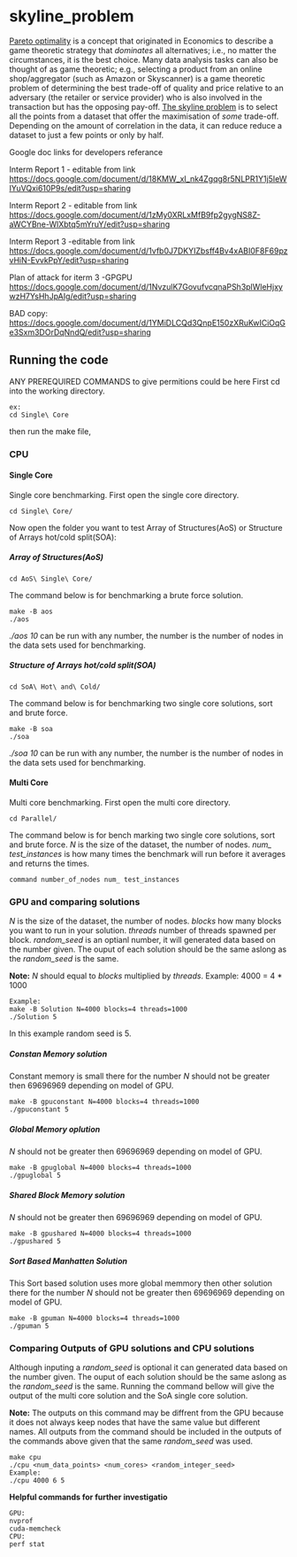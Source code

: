 # skyline_problem
[Pareto optimality](https://en.wikipedia.org/wiki/Pareto_efficiency) is a concept that originated in Economics to describe a game theoretic strategy that *dominates* all alternatives; i.e., no matter the circumstances, it is the best choice. Many data analysis tasks can also be thought of as game theoretic; e.g., selecting a product from an online shop/aggregator (such as Amazon or Skyscanner) is a game theoretic problem of determining the best trade-off of quality and price relative to an adversary (the retailer or service provider) who is also involved in the transaction but has the opposing pay-off. [The skyline problem](http://delab.csd.auth.gr/papers/IISA2015tpm.pdf) is to select all the points from a dataset that offer the maximisation of *some* trade-off. Depending on the amount of correlation in the data, it can reduce reduce a dataset to just a few points or only by half.

Google doc links for developers referance

Interm Report 1 - editable from link
https://docs.google.com/document/d/18KMW_xI_nk4Zgqg8r5NLPR1Y1j5IeWIYuVQxi610P9s/edit?usp=sharing

Interm Report 2 - editable from link
https://docs.google.com/document/d/1zMy0XRLxMfB9fp2gygNS8Z-aWCYBne-WlXbtq5mYruY/edit?usp=sharing

Interm Report 3 -editable from link
https://docs.google.com/document/d/1vfb0J7DKYIZbsff4Bv4xABI0F8F69pzvHiN-EvvkPpY/edit?usp=sharing

Plan of attack for iterm 3 -GPGPU
https://docs.google.com/document/d/1NvzulK7GovufvcqnaPSh3plWleHjxywzH7YsHhJpAIg/edit?usp=sharing

BAD copy:
https://docs.google.com/document/d/1YMiDLCQd3QnpE150zXRuKwICiOqGe3Sxm3DOrDqNndQ/edit?usp=sharing


## Running the code 
ANY PREREQUIRED COMMANDS to give permitions could be here
First cd into the working directory.
```
ex:
cd Single\ Core
```
then run the make file,

### CPU 
#### Single Core
Single core benchmarking. First open the single core directory.
```
cd Single\ Core/
```
Now open the folder you want to test Array of Structures(AoS) or Structure of Arrays hot/cold split(SOA):
##### Array of Structures(AoS)
```
cd AoS\ Single\ Core/
```
The command below is for benchmarking a brute force solution.
```
make -B aos  
./aos 
 ```
 *./aos 10* can be run with any number, the number is the number of nodes in the data sets used for benchmarking.
##### Structure of Arrays hot/cold split(SOA) 
```
cd SoA\ Hot\ and\ Cold/
```
The command below is for benchmarking two single core solutions, sort and brute force.
```
make -B soa  
./soa 
 ```
 *./soa 10* can be run with any number, the number is the number of nodes in the data sets used for benchmarking.
#### Multi Core
Multi core benchmarking. First open the multi core directory.
```
cd Parallel/
 ```
The command below is for bench marking two single core solutions, sort and brute force. 
*N* is the size of the dataset, the number of nodes.
*num_ test_instances* is how many times the benchmark will run before it averages and returns the times. 
```
command number_of_nodes num_ test_instances
 ```
 ### GPU and comparing solutions  
 *N* is the size of the dataset, the number of nodes.
 *blocks* how many blocks you want to run in your solution.
 *threads* number of threads spawned per block.
 *random_seed* is an optianl number, it will generated data based on the number given. The ouput of each solution should be the same aslong as the *random_seed* is the same. 
 
 **Note:**  *N* should equal to *blocks* multiplied by *threads*. Example: 4000 = 4 \* 1000 
 ```
 Example:
 make -B Solution N=4000 blocks=4 threads=1000
 ./Solution 5
 ```
 In this example random seed is 5.
 ##### Constan Memory solution 
Constant memory is small there for the number *N* should not be greater then 69696969 depending on model of GPU.
 ```
 make -B gpuconstant N=4000 blocks=4 threads=1000
 ./gpuconstant 5
 
 ```
 ##### Global Memory oplution
 *N* should not be greater then 69696969 depending on model of GPU.
  ```
 make -B gpuglobal N=4000 blocks=4 threads=1000
 ./gpuglobal 5
 ```
 ##### Shared Block Memory solution
 *N* should not be greater then 69696969 depending on model of GPU.
  ```
 make -B gpushared N=4000 blocks=4 threads=1000
 ./gpushared 5
 ```
 ##### Sort Based Manhatten Solution
This Sort based solution uses more global memmory then other solution there for the number *N* should not be greater then 69696969 depending on model of GPU.
  ```
 make -B gpuman N=4000 blocks=4 threads=1000
 ./gpuman 5
 ```
 ### Comparing Outputs of GPU solutions and CPU solutions
Although inputing a *random_seed* is optional it can generated data based on the number given. The ouput of each solution should be the same aslong as the *random_seed* is the same. Running the command bellow will give the output of the multi core solution and the SoA single core solution.

**Note:** The outputs on this command may be diffrent from the GPU because it does not always keep nodes that have the same value but different names. All outputs from the command should be included in the outputs of the commands above given that the same *random_seed* was used.

```
make cpu
./cpu <num_data_points> <num_cores> <random_integer_seed>
Example:
./cpu 4000 6 5
```

**Helpful commands for further investigatio**
```
GPU:
nvprof 
cuda-memcheck
CPU:
perf stat
```


